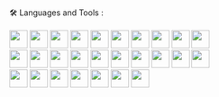 🛠️ Languages and Tools :
<br>
<br>
<img height="32" width="32" src="https://cdn.simpleicons.org/typescript" />
<img height="32" width="32" src="https://cdn.simpleicons.org/css3" />
<img height="32" width="32" src="https://cdn.simpleicons.org/html5" />
<img height="32" width="32" src="https://cdn.simpleicons.org/react" />
<img height="32" width="32" src="https://cdn.simpleicons.org/reactrouter" />
<img height="32" width="32" src="https://cdn.simpleicons.org/redux" />
<img height="32" width="32" src="https://cdn.simpleicons.org/nodedotjs" />
<img height="32" width="32" src="https://cdn.simpleicons.org/express/lightblue" />
<img height="32" width="32" src="https://cdn.simpleicons.org/electron" />
<img height="32" width="32" src="https://cdn.simpleicons.org/mongodb" />
<br>
<img height="32" width="32" src="https://cdn.simpleicons.org/nestjs" />
<img height="32" width="32" src="https://cdn.simpleicons.org/nextdotjs/lightblue" />
<img height="32" width="32" src="https://cdn.simpleicons.org/mui" />
<img height="32" width="32" src="https://cdn.simpleicons.org/tailwindcss" />
<img height="32" width="32" src="https://cdn.simpleicons.org/python" />
<img height="32" width="32" src="https://cdn.simpleicons.org/django" />
<img height="32" width="32" src="https://cdn.simpleicons.org/flask/lightblue" />
<img height="32" width="32" src="https://cdn.simpleicons.org/nginx" />
<img height="32" width="32" src="https://cdn.discordapp.com/attachments/803259316420214796/1101281814343069767/pngegg.png" />
<img height="32" width="32" src="https://cdn.simpleicons.org/cplusplus" />
<br>
<img height="32" width="32" src="https://cdn.simpleicons.org/qt" />
<img height="32" width="32" src="https://cdn.simpleicons.org/insomnia" />
<img height="32" width="32" src="https://cdn.simpleicons.org/filezilla" />
<img height="32" width="32" src="https://cdn.simpleicons.org/dotenv" />
<img height="32" width="32" src="https://cdn.simpleicons.org/jetbrains/lightblue" />
<img height="32" width="32" src="https://cdn.simpleicons.org/linux" />
<img height="32" width="32" src="https://cdn.simpleicons.org/macos/lightblue" />
